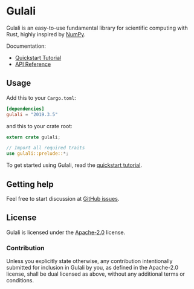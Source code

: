 # Gulali
Gulali is an easy-to-use fundamental library for scientific computing with Rust,
highly inspired by [NumPy].

Documentation:
- [Quickstart Tutorial][quickstart tutorial]
- [API Reference]

[NumPy]: http://www.numpy.org/
[API Reference]: https://docs.rs/gulali

## Usage
Add this to your `Cargo.toml`:

```toml
[dependencies]
gulali = "2019.3.5"
```

and this to your crate root:

```rust
extern crate gulali;

// Import all required traits
use gulali::prelude::*;
```

To get started using Gulali, read the [quickstart tutorial].

[quickstart tutorial]:  https://docs.rs/gulali#quickstart-tutorial

## Getting help
Feel free to start discussion at [GitHub issues].

[Github issues]: https://github.com/pyk/gulali/issues/new/choose

## License
Gulali is licensed under the [Apache-2.0](./LICENSE) license.

### Contribution
Unless you explicitly state otherwise, any contribution intentionally
submitted for inclusion in Gulali by you, as defined in the Apache-2.0
license, shall be dual licensed as above, without
any additional terms or conditions.